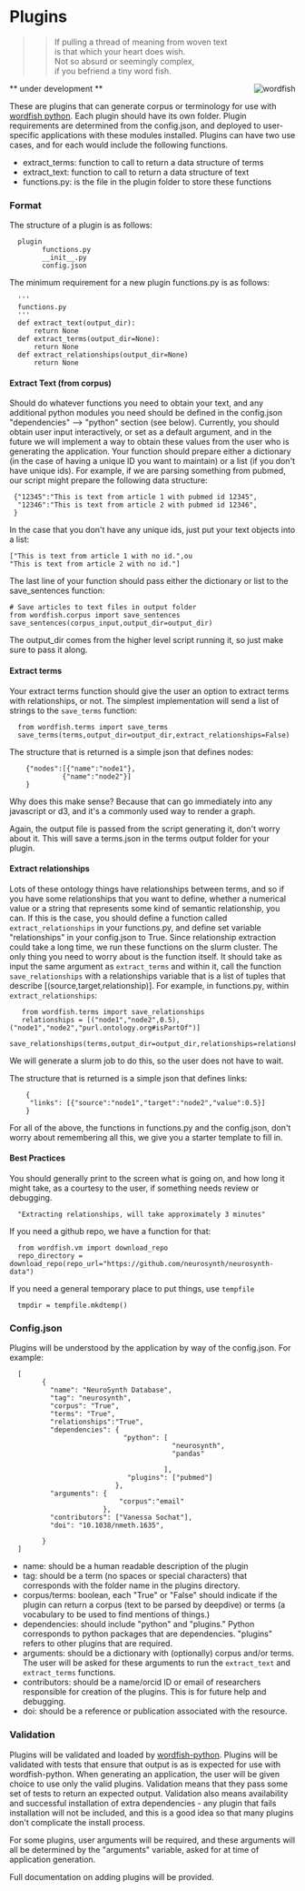 # Plugins

  >>   If pulling a thread of meaning from woven text <br>
  >>   is that which your heart does wish. <br>
  >>   Not so absurd or seemingly complex,  <br>
  >>   if you befriend a tiny word fish. <br>

<div style="float: right">
    <img src="https://raw.githubusercontent.com/vsoch/wordfish-python/master/doc/img/wordfish_smile.png" alt="wordfish" title="Wordfish" style="float:right"/>
</div>

** under development **

These are plugins that can generate corpus or terminology for use with [wordfish python](http://www.github.com/vsoch/wordfish-python). Each plugin should have its own folder. Plugin requirements are determined from the config.json, and deployed to user-specific applications with these modules installed. Plugins can have two use cases, and for each would include the following functions.

 - extract_terms: function to call to return a data structure of terms
 - extract_text: function to call to return a data structure of text
 - functions.py: is the file in the plugin folder to store these functions


### Format
The structure of a plugin is as follows:

      plugin
            functions.py
            __init__.py
            config.json


The minimum requirement for a new plugin functions.py is as follows:

      '''
      functions.py
      '''
      def extract_text(output_dir):
          return None
      def extract_terms(output_dir=None):
          return None
      def extract_relationships(output_dir=None)
          return None

#### Extract Text (from corpus)
Should do whatever functions you need to obtain your text, and any additional python modules you need should be defined in the config.json "dependencies" --> "python" section (see below). Currently, you should obtain user input interactively, or set as a default argument, and in the future we will implement a way to obtain these values from the user who is generating the application. Your function should prepare either a dictionary (in the case of having a unique ID you want to maintain) or a list (if you don't have unique ids). For example, if we are parsing something from pubmed, our script might prepare the following data structure:


     {"12345":"This is text from article 1 with pubmed id 12345",
      "12346":"This is text from article 2 with pubmed id 12346",
     }

In the case that you don't have any unique ids, just put your text objects into a list:

    ["This is text from article 1 with no id.",ou
    "This is text from article 2 with no id."]


The last line of your function should pass either the dictionary or list to the save_sentences function:

    
    # Save articles to text files in output folder     
    from wordfish.corpus import save_sentences
    save_sentences(corpus_input,output_dir=output_dir)

The output_dir comes from the higher level script running it, so just make sure to pass it along.

#### Extract terms
Your extract terms function should give the user an option to extract terms with relationships, or not. The simplest implementation will send a list of strings to the `save_terms` function:


      from wordfish.terms import save_terms
      save_terms(terms,output_dir=output_dir,extract_relationships=False)

The structure that is returned is a simple json that defines nodes:


        {"nodes":[{"name":"node1"},
                 {"name":"node2"}]
        }

Why does this make sense? Because that can go immediately into any javascript or d3, and it's a commonly used way to render a graph.


Again, the output file is passed from the script generating it, don't worry about it. This will save a terms.json in the terms output folder for your plugin. 

#### Extract relationships
Lots of these ontology things have relationships between terms, and so if you have some relationships that you want to define, whether a numerical value or a string that represents some kind of semantic relationship, you can. If this is the case, you should define a function called `extract_relationships` in your functions.py, and define set variable "relationships" in your config.json to True. Since relationship extraction could take a long time, we run these functions on the slurm cluster. The only thing you need to worry about is the function itself. It should take as input the same argument as `extract_terms` and within it, call the function `save_relationships` with a relationships variable that is a list of tuples that describe [(source,target,relationship)]. For example, in functions.py, within `extract_relationships`:

       from wordfish.terms import save_relationships
       relationships = [("node1","node2",0.5),("node1","node2","purl.ontology.org#isPartOf")]
       save_relationships(terms,output_dir=output_dir,relationships=relationships)

We will generate a slurm job to do this, so the user does not have to wait.


The structure that is returned is a simple json that defines links:


        {
         "links": [{"source":"node1","target":"node2","value":0.5}]
        }


For all of the above, the functions in functions.py and the config.json, don't worry about remembering all this, we give you a starter template to fill in.



#### Best Practices

You should generally print to the screen what is going on, and how long it might take, as a courtesy to the user, if something needs review or debugging.


      "Extracting relationships, will take approximately 3 minutes"


If you need a github repo, we have a function for that:


      from wordfish.vm import download_repo
      repo_directory = download_repo(repo_url="https://github.com/neurosynth/neurosynth-data")


If you need a general temporary place to put things, use `tempfile`


      tmpdir = tempfile.mkdtemp()


### Config.json
Plugins will be understood by the application by way of the config.json. For example:


      [
            {
              "name": "NeuroSynth Database",
              "tag": "neurosynth",
              "corpus": "True",
              "terms": "True",
              "relationships":"True",
              "dependencies": {
                                "python": [ 
                                            "neurosynth",
                                            "pandas"
                                          
                                          ],
                                 "plugins": ["pubmed"]
                              },
              "arguments": {
                               "corpus":"email"
                           },
              "contributors": ["Vanessa Sochat"], 
              "doi": "10.1038/nmeth.1635",
    
            }
      ]

 - name: should be a human readable description of the plugin
 - tag: should be a term (no spaces or special characters) that corresponds with the folder name in the plugins directory. 
 - corpus/terms: boolean, each "True" or "False" should indicate if the plugin can return a corpus (text to be parsed by deepdive) or terms (a vocabulary to be used to find mentions of things.)
 - dependencies: should include "python" and "plugins." Python corresponds to python packages that are dependencies. "plugins" refers to other plugins that are required.
 - arguments: should be a dictionary with (optionally) corpus and/or terms. The user will be asked for these arguments to run the `extract_text` and `extract_terms` functions.
 - contributors: should be a name/orcid ID or email of researchers responsible for creation of the plugins. This is for future help and debugging.
 - doi: should be a reference or publication associated with the resource.


### Validation
Plugins will be validated and loaded by [wordfish-python](http://www.github.com/vsoch/deepdive-python). Plugins will be validated with tests that ensure that output is as is expected for use with wordfish-python. When generating an application, the user will be given choice to use only the valid plugins. Validation means that they pass some set of tests to return an expected output. Validation also means availability and successful installation of extra dependencies - any plugin that fails installation will not be included, and this is a good idea so that many plugins don't complicate the install process.

For some plugins, user arguments will be required, and these arguments will all be determined by the "arguments" variable, asked for at time of application generation.

Full documentation on adding plugins will be provided.

